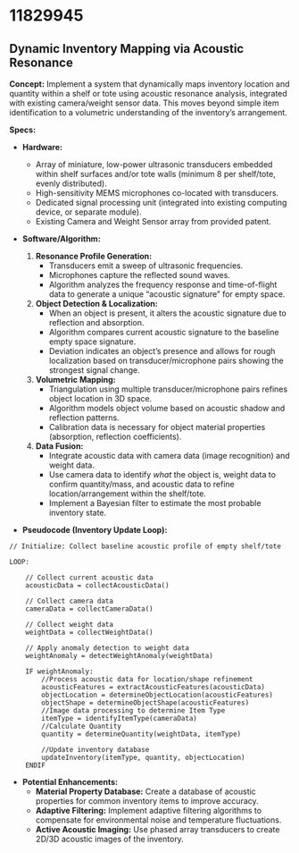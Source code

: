 # 11829945

## Dynamic Inventory Mapping via Acoustic Resonance

**Concept:** Implement a system that dynamically maps inventory location and quantity within a shelf or tote using acoustic resonance analysis, integrated with existing camera/weight sensor data. This moves beyond simple item identification to a volumetric understanding of the inventory’s arrangement.

**Specs:**

*   **Hardware:**
    *   Array of miniature, low-power ultrasonic transducers embedded within shelf surfaces and/or tote walls (minimum 8 per shelf/tote, evenly distributed).
    *   High-sensitivity MEMS microphones co-located with transducers.
    *   Dedicated signal processing unit (integrated into existing computing device, or separate module).
    *   Existing Camera and Weight Sensor array from provided patent.

*   **Software/Algorithm:**
    1.  **Resonance Profile Generation:**
        *   Transducers emit a sweep of ultrasonic frequencies.
        *   Microphones capture the reflected sound waves.
        *   Algorithm analyzes the frequency response and time-of-flight data to generate a unique “acoustic signature” for empty space.
    2.  **Object Detection & Localization:**
        *   When an object is present, it alters the acoustic signature due to reflection and absorption.
        *   Algorithm compares current acoustic signature to the baseline empty space signature.
        *   Deviation indicates an object’s presence and allows for rough localization based on transducer/microphone pairs showing the strongest signal change.
    3.  **Volumetric Mapping:**
        *   Triangulation using multiple transducer/microphone pairs refines object location in 3D space.
        *   Algorithm models object volume based on acoustic shadow and reflection patterns.
        *   Calibration data is necessary for object material properties (absorption, reflection coefficients).
    4.  **Data Fusion:**
        *   Integrate acoustic data with camera data (image recognition) and weight data.
        *   Use camera data to identify *what* the object is, weight data to confirm quantity/mass, and acoustic data to refine location/arrangement within the shelf/tote.
        *   Implement a Bayesian filter to estimate the most probable inventory state.

*   **Pseudocode (Inventory Update Loop):**

```
// Initialize: Collect baseline acoustic profile of empty shelf/tote

LOOP:

    // Collect current acoustic data
    acousticData = collectAcousticData()

    // Collect camera data
    cameraData = collectCameraData()

    // Collect weight data
    weightData = collectWeightData()

    // Apply anomaly detection to weight data
    weightAnomaly = detectWeightAnomaly(weightData)

    IF weightAnomaly:
        //Process acoustic data for location/shape refinement
        acousticFeatures = extractAcousticFeatures(acousticData)
        objectLocation = determineObjectLocation(acousticFeatures)
        objectShape = determineObjectShape(acousticFeatures)
        //Image data processing to determine Item Type
        itemType = identifyItemType(cameraData)
        //Calculate Quantity
        quantity = determineQuantity(weightData, itemType)

        //Update inventory database
        updateInventory(itemType, quantity, objectLocation)
    ENDIF
```

*   **Potential Enhancements:**
    *   **Material Property Database:** Create a database of acoustic properties for common inventory items to improve accuracy.
    *   **Adaptive Filtering:** Implement adaptive filtering algorithms to compensate for environmental noise and temperature fluctuations.
    *   **Active Acoustic Imaging:** Use phased array transducers to create 2D/3D acoustic images of the inventory.